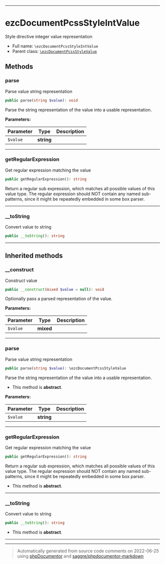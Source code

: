 ***

# ezcDocumentPcssStyleIntValue

Style directive integer value representation



* Full name: `\ezcDocumentPcssStyleIntValue`
* Parent class: [`\ezcDocumentPcssStyleValue`](./ezcDocumentPcssStyleValue.md)




## Methods


### parse

Parse value string representation

```php
public parse(string $value): void
```

Parse the string representation of the value into a usable
representation.






**Parameters:**

| Parameter | Type | Description |
|-----------|------|-------------|
| `$value` | **string** |  |




***

### getRegularExpression

Get regular expression matching the value

```php
public getRegularExpression(): string
```

Return a regular sub expression, which matches all possible values of
this value type. The regular expression should NOT contain any named
sub-patterns, since it might be repeatedly embedded in some box parser.









***

### __toString

Convert value to string

```php
public __toString(): string
```











***


## Inherited methods


### __construct

Construct value

```php
public __construct(mixed $value = null): void
```

Optionally pass a parsed representation of the value.






**Parameters:**

| Parameter | Type | Description |
|-----------|------|-------------|
| `$value` | **mixed** |  |




***

### parse

Parse value string representation

```php
public parse(string $value): \ezcDocumentPcssStyleValue
```

Parse the string representation of the value into a usable
representation.


* This method is **abstract**.



**Parameters:**

| Parameter | Type | Description |
|-----------|------|-------------|
| `$value` | **string** |  |




***

### getRegularExpression

Get regular expression matching the value

```php
public getRegularExpression(): string
```

Return a regular sub expression, which matches all possible values of
this value type. The regular expression should NOT contain any named
sub-patterns, since it might be repeatedly embedded in some box parser.


* This method is **abstract**.






***

### __toString

Convert value to string

```php
public __toString(): string
```




* This method is **abstract**.






***


***
> Automatically generated from source code comments on 2022-06-25 using [phpDocumentor](http://www.phpdoc.org/) and [saggre/phpdocumentor-markdown](https://github.com/Saggre/phpDocumentor-markdown)
